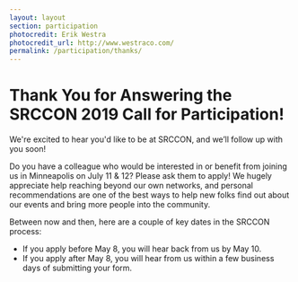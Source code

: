 ```yaml
---
layout: layout
section: participation
photocredit: Erik Westra
photocredit_url: http://www.westraco.com/
permalink: /participation/thanks/
---
```


# Thank You for Answering the SRCCON 2019 Call for Participation!

We're excited to hear you'd like to be at SRCCON, and we’ll follow up with you soon!

Do you have a colleague who would be interested in or benefit from joining us in Minneapolis on July 11 & 12? Please ask them to apply! We hugely appreciate help reaching beyond our own networks, and personal recommendations are one of the best ways to help new folks find out about our events and bring more people into the community.

Between now and then, here are a couple of key dates in the SRCCON process:

* If you apply before May 8, you will hear back from us by May 10. 
* If you apply after May 8, you will hear from us within a few business days of submitting your form.


